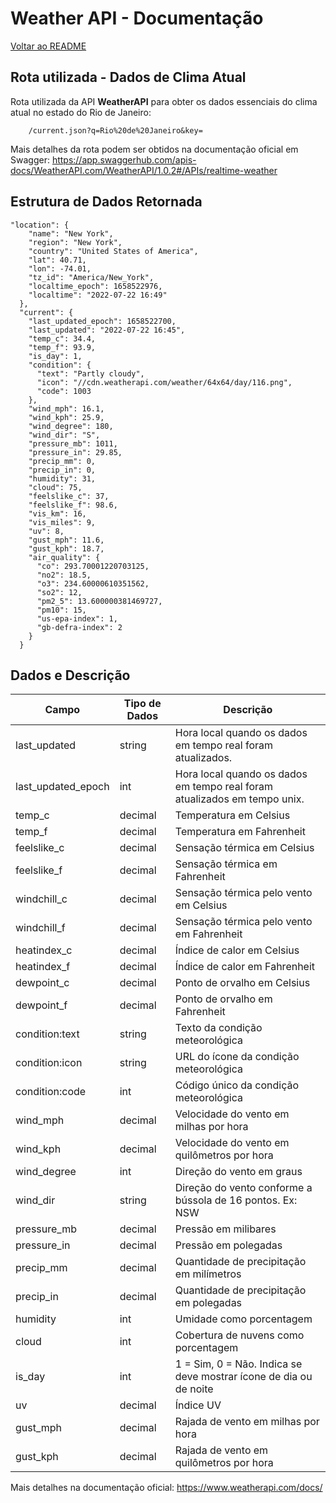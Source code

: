 # Weather API - Documentação

[Voltar ao README](./README.md)

## Rota utilizada - Dados de Clima Atual
Rota utilizada da API **WeatherAPI** para obter os dados essenciais do clima atual no estado do Rio de Janeiro:
```
    /current.json?q=Rio%20de%20Janeiro&key=
```

Mais detalhes da rota podem ser obtidos na documentação oficial em Swagger: https://app.swaggerhub.com/apis-docs/WeatherAPI.com/WeatherAPI/1.0.2#/APIs/realtime-weather

## Estrutura de Dados Retornada
```
"location": {
    "name": "New York",
    "region": "New York",
    "country": "United States of America",
    "lat": 40.71,
    "lon": -74.01,
    "tz_id": "America/New_York",
    "localtime_epoch": 1658522976,
    "localtime": "2022-07-22 16:49"
  },
  "current": {
    "last_updated_epoch": 1658522700,
    "last_updated": "2022-07-22 16:45",
    "temp_c": 34.4,
    "temp_f": 93.9,
    "is_day": 1,
    "condition": {
      "text": "Partly cloudy",
      "icon": "//cdn.weatherapi.com/weather/64x64/day/116.png",
      "code": 1003
    },
    "wind_mph": 16.1,
    "wind_kph": 25.9,
    "wind_degree": 180,
    "wind_dir": "S",
    "pressure_mb": 1011,
    "pressure_in": 29.85,
    "precip_mm": 0,
    "precip_in": 0,
    "humidity": 31,
    "cloud": 75,
    "feelslike_c": 37,
    "feelslike_f": 98.6,
    "vis_km": 16,
    "vis_miles": 9,
    "uv": 8,
    "gust_mph": 11.6,
    "gust_kph": 18.7,
    "air_quality": {
      "co": 293.70001220703125,
      "no2": 18.5,
      "o3": 234.60000610351562,
      "so2": 12,
      "pm2_5": 13.600000381469727,
      "pm10": 15,
      "us-epa-index": 1,
      "gb-defra-index": 2
    }
  }
```

## Dados e Descrição

| Campo                   | Tipo de Dados | Descrição                                              |
|-------------------------|---------------|--------------------------------------------------------|
| last_updated            | string        | Hora local quando os dados em tempo real foram atualizados. |
| last_updated_epoch      | int           | Hora local quando os dados em tempo real foram atualizados em tempo unix. |
| temp_c                  | decimal       | Temperatura em Celsius                                 |
| temp_f                  | decimal       | Temperatura em Fahrenheit                              |
| feelslike_c             | decimal       | Sensação térmica em Celsius                            |
| feelslike_f             | decimal       | Sensação térmica em Fahrenheit                         |
| windchill_c             | decimal       | Sensação térmica pelo vento em Celsius                 |
| windchill_f             | decimal       | Sensação térmica pelo vento em Fahrenheit              |
| heatindex_c             | decimal       | Índice de calor em Celsius                             |
| heatindex_f             | decimal       | Índice de calor em Fahrenheit                          |
| dewpoint_c              | decimal       | Ponto de orvalho em Celsius                            |
| dewpoint_f              | decimal       | Ponto de orvalho em Fahrenheit                         |
| condition:text          | string        | Texto da condição meteorológica                        |
| condition:icon          | string        | URL do ícone da condição meteorológica                 |
| condition:code          | int           | Código único da condição meteorológica                 |
| wind_mph                | decimal       | Velocidade do vento em milhas por hora                 |
| wind_kph                | decimal       | Velocidade do vento em quilômetros por hora            |
| wind_degree             | int           | Direção do vento em graus                              |
| wind_dir                | string        | Direção do vento conforme a bússola de 16 pontos. Ex: NSW |
| pressure_mb             | decimal       | Pressão em milibares                                   |
| pressure_in             | decimal       | Pressão em polegadas                                   |
| precip_mm               | decimal       | Quantidade de precipitação em milímetros               |
| precip_in               | decimal       | Quantidade de precipitação em polegadas                |
| humidity                | int           | Umidade como porcentagem                               |
| cloud                   | int           | Cobertura de nuvens como porcentagem                   |
| is_day                  | int           | 1 = Sim, 0 = Não. Indica se deve mostrar ícone de dia ou de noite |
| uv                      | decimal       | Índice UV                                              |
| gust_mph                | decimal       | Rajada de vento em milhas por hora                     |
| gust_kph                | decimal       | Rajada de vento em quilômetros por hora                |


Mais detalhes na documentação oficial: https://www.weatherapi.com/docs/